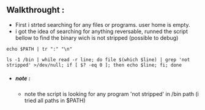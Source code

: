 ## Walkthrought :

- First i strted searching for any files or programs. user home is empty.
- i got the idea of searching for anything reversable, runned the script bellow to find the binary wich is not stripped (possible to debug)
```
echo $PATH | tr ":" "\n"
```
```
ls -1 /bin | while read -r line; do file $(which $line) | grep 'not stripped' >/dev/null; if [ $? -eq 0 ]; then echo $line; fi; done
```
+  ##### note :
    - note the script is looking for any program 'not stripped' in /bin path (i tried all paths in $PATH)
